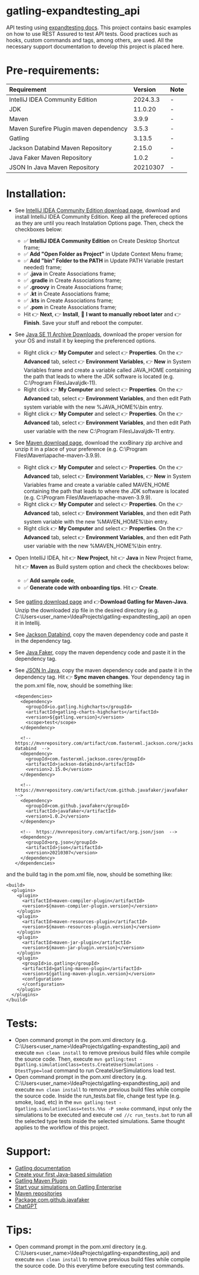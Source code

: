 # gatling-expandtesting_api

API testing using [expandtesting docs](https://practice.expandtesting.com/notes/api/api-docs/). This project contains basic examples on how to use REST Assured to test API tests. Good practices such as hooks, custom commands and tags, among others, are used. All the necessary support documentation to develop this project is placed here.

# Pre-requirements:

| Requirement                                    | Version        | Note                                                            |
| :--------------------------------------------- |:---------------| :-------------------------------------------------------------- |
| IntelliJ IDEA Community Edition                | 2024.3.3       | -                                                               |
| JDK                                            | 11.0.20        | -                                                               |
| Maven                                          | 3.9.9          | -                                                               |
| Maven Surefire Plugin maven dependency         | 3.5.3          | -                                                               |
| Gatling                                        | 3.13.5         | -                                                               |
| Jackson Databind Maven Repository              | 2.15.0         | -                                                               |
| Java Faker Maven Repository                    | 1.0.2          | -                                                               |
| JSON In Java Maven Repository                  | 20210307       | -                                                               |

# Installation:

- See [IntelliJ IDEA Community Edition download page](https://www.jetbrains.com/idea/download/?section=windows), download and install IntelliJ IDEA Community Edition. Keep all the prefereced options as they are until you reach Instalation Options page. Then, check the checkboxes below: 
  - :white_check_mark: **IntelliJ IDEA Community Edition** on Create Desktop Shortcut frame; 
  - :white_check_mark: **Add "Open Folder as Project"** in Update Context Menu frame; 
  - :white_check_mark: **Add "bin" Folder to the PATH** in Update PATH Variable (restart needed) frame; 
  - :white_check_mark: **.java** in Create Associations frame; 
  - :white_check_mark: **.gradle** in Create Associations frame; 
  - :white_check_mark: **.groovy** in Create Associations frame; 
  - :white_check_mark: **.kt** in Create Associations frame; 
  - :white_check_mark: **.kts** in Create Associations frame; 
  - :white_check_mark: **.pom** in Create Associations frame;
  - Hit :point_right: **Next**, :point_right: **Install**, :radio_button: **I want to manually reboot later** and :point_right: **Finish**. Save your stuff and reboot the computer.
- See [Java SE 11 Archive Downloads](https://www.oracle.com/br/java/technologies/javase/jdk11-archive-downloads.html), download the proper version for your OS and install it by keeping the preferenced options. 
  - Right click :point_right: **My Computer** and select :point_right: **Properties**. On the :point_right: **Advanced** tab, select :point_right: **Environment Variables**, :point_right: **New** in System Variables frame and create a variable called JAVA_HOME containing the path that leads to where the JDK software is located (e.g. C:\Program Files\Java\jdk-11).
  - Right click :point_right: **My Computer** and select :point_right: **Properties**. On the :point_right: **Advanced** tab, select :point_right: **Environment Variables**, and then edit Path system variable with the new %JAVA_HOME%\bin entry.
  - Right click :point_right: **My Computer** and select :point_right: **Properties**. On the :point_right: **Advanced** tab, select :point_right: **Environment Variables**, and then edit Path user variable with the new C:\Program Files\Java\jdk-11 entry.
- See [Maven download page](https://maven.apache.org/download.cgi), download the xxxBinary zip archive and unzip it in a place of your preference (e.g. C:\Program Files\Maven\apache-maven-3.9.9).
  - Right click :point_right: **My Computer** and select :point_right: **Properties**. On the :point_right: **Advanced** tab, select :point_right: **Environment Variables**, :point_right: **New** in System Variables frame and create a variable called MAVEN_HOME containing the path that leads to where the JDK software is located (e.g. C:\Program Files\Maven\apache-maven-3.9.9).
  - Right click :point_right: **My Computer** and select :point_right: **Properties**. On the :point_right: **Advanced** tab, select :point_right: **Environment Variables**, and then edit Path system variable with the new %MAVEN_HOME%\bin entry.
  - Right click :point_right: **My Computer** and select :point_right: **Properties**. On the :point_right: **Advanced** tab, select :point_right: **Environment Variables**, and then edit Path user variable with the new %MAVEN_HOME%\bin entry.
- Open IntelliJ IDEA, hit :point_right: **New Project**, hit :point_right: **Java** in New Project frame, hit :point_right: **Maven** as Build system option and check the checkboxes below:
  - :white_check_mark: **Add sample code**,
  - :white_check_mark: **Generate code with onboarding tips**.
Hit :point_right: **Create**.
- See [gatling download page](https://docs.gatling.io/reference/install/oss/) and :point_right:**Download Gatling for Maven-Java**. Unzip the downloaded zip file in the desired directory (e.g. C:\Users\<user_name>\IdeaProjects\gatling-expandtesting_api) an open it in Intellij. 
- See [Jackson Databind](https://mvnrepository.com/artifact/com.fasterxml.jackson.core/jackson-databind/2.15.0), copy the maven dependency code and paste it in the dependency tag.
- See [Java Faker](https://mvnrepository.com/artifact/com.github.javafaker/javafaker/1.0.2), copy the maven dependency code and paste it in the dependency tag.
- See [JSON In Java](https://mvnrepository.com/artifact/org.json/json/20210307), copy the maven dependency code and paste it in the dependency tag. Hit :point_right: **Sync maven changes**. Your dependency tag in the pom.xml file, now, should be something like:

  ```
  <dependencies>
    <dependency>
      <groupId>io.gatling.highcharts</groupId>
      <artifactId>gatling-charts-highcharts</artifactId>
      <version>${gatling.version}</version>
      <scope>test</scope>
    </dependency>

    <!--  https://mvnrepository.com/artifact/com.fasterxml.jackson.core/jackson-databind  -->
    <dependency>
      <groupId>com.fasterxml.jackson.core</groupId>
      <artifactId>jackson-databind</artifactId>
      <version>2.15.0</version>
    </dependency>

    <!--  https://mvnrepository.com/artifact/com.github.javafaker/javafaker  -->
    <dependency>
      <groupId>com.github.javafaker</groupId>
      <artifactId>javafaker</artifactId>
      <version>1.0.2</version>
    </dependency>

    <!--  https://mvnrepository.com/artifact/org.json/json  -->
    <dependency>
      <groupId>org.json</groupId>
      <artifactId>json</artifactId>
      <version>20210307</version>
    </dependency>
  </dependencies>
  ``` 

and the build tag in the pom.xml file, now, should be something like:

  ```
  <build>
    <plugins>
      <plugin>
        <artifactId>maven-compiler-plugin</artifactId>
        <version>${maven-compiler-plugin.version}</version>
      </plugin>
      <plugin>
        <artifactId>maven-resources-plugin</artifactId>
        <version>${maven-resources-plugin.version}</version>
      </plugin>
      <plugin>
        <artifactId>maven-jar-plugin</artifactId>
        <version>${maven-jar-plugin.version}</version>
      </plugin>
      <plugin>
        <groupId>io.gatling</groupId>
        <artifactId>gatling-maven-plugin</artifactId>
        <version>${gatling-maven-plugin.version}</version>
        <configuration>
        </configuration>
      </plugin>
    </plugins>
  </build>
  ``` 

# Tests:

- Open command prompt in the pom.xml directory (e.g. C:\Users\<user_name>\IdeaProjects\gatling-expandtesting_api) and execute ```mvn clean install``` to remove previous build files while compile the source code. Then, execute ```mvn gatling:test -Dgatling.simulationClass=tests.CreateUserSimulations -DtestType=load``` command to run CreateUserSimulations load test. 
- Open command prompt in the pom.xml directory (e.g. C:\Users\<user_name>\IdeaProjects\gatling-expandtesting_api) and execute ```mvn clean install``` to remove previous build files while compile the source code. Inside the run_tests.bat file, change test type (e.g. smoke, load, etc) in the ```mvn gatling:test -Dgatling.simulationClass=tests.%%s -P smoke``` command, input only the simulations to be executed and execute ```cmd //c run_tests.bat``` to run all the selected type tests inside the selected simulations. Same thought applies to the workflow of this project. 

# Support:

- [Gatling documentation](https://docs.gatling.io/?utm_source=chatgpt.com)
- [Create your first Java-based simulation](https://docs.gatling.io/tutorials/scripting-intro/)
- [Gatling Maven Plugin](https://docs.gatling.io/reference/integrations/build-tools/maven-plugin/?utm_source=chatgpt.com)
- [Start your simulations on Gatling Enterprise](https://docs.gatling.io/reference/integrations/build-tools/maven-plugin/?utm_source=chatgpt.com#start-your-simulations-on-gatling-enterprise)
- [Maven repositories](https://mvnrepository.com/)
- [Package com.github.javafaker](https://javadoc.io/static/com.github.javafaker/javafaker/1.0.2/com/github/javafaker/package-summary.html)
- [ChatGPT](https://chatgpt.com/)

# Tips:

- Open command prompt in the pom.xml directory (e.g. C:\Users\<user_name>\IdeaProjects\gatling-expandtesting_api) and execute ```mvn clean install``` to remove previous build files while compile the source code. Do this everytime before executing test commands. 

